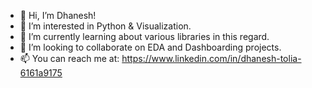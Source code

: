 - 👋 Hi, I’m Dhanesh!
- 👀 I’m interested in Python & Visualization.
- 🌱 I’m currently learning about various libraries in this regard.
- 💞️ I’m looking to collaborate on EDA and Dashboarding projects.
- 📫 You can reach me at: https://www.linkedin.com/in/dhanesh-tolia-6161a9175 

<!---
dtolia/dtolia is a ✨ special ✨ repository because its `README.md` (this file) appears on your GitHub profile.
You can click the Preview link to take a look at your changes.
--->
